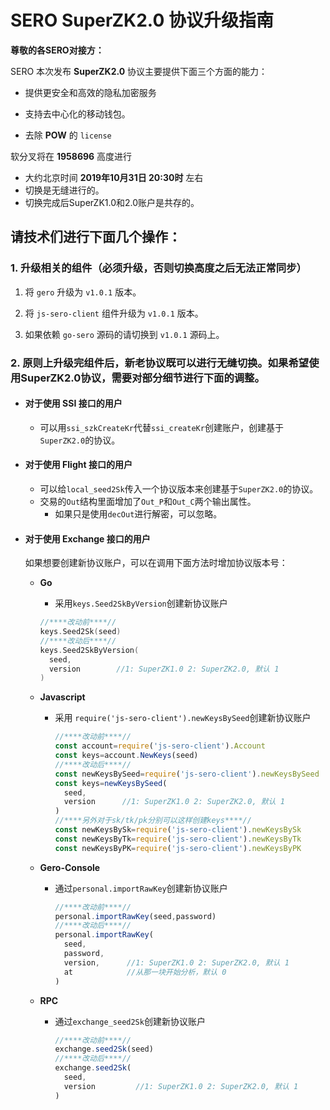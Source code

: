 # SERO SuperZK2.0 协议升级指南

**尊敬的各SERO对接方：**

SERO 本次发布 **SuperZK2.0** 协议主要提供下面三个方面的能力：

* 提供更安全和高效的隐私加密服务

* 支持去中心化的移动钱包。
* 去除 **POW** 的 `license`

软分叉将在 **1958696** 高度进行

* 大约北京时间 **2019年10月31日 20:30时** 左右
* 切换是无缝进行的。
* 切换完成后SuperZK1.0和2.0账户是共存的。



## 请技术们进行下面几个操作：

### 1. 升级相关的组件（必须升级，否则切换高度之后无法正常同步）

1. 将 `gero` 升级为 `v1.0.1` 版本。

2. 将 `js-sero-client` 组件升级为 `v1.0.1` 版本。

3. 如果依赖 `go-sero` 源码的请切换到 `v1.0.1` 源码上。

   

### 2. 原则上升级完组件后，新老协议既可以进行无缝切换。如果希望使用SuperZK2.0协议，需要对部分细节进行下面的调整。

* #### 对于使用 SSI 接口的用户

  * 可以用`ssi_szkCreateKr`代替`ssi_createKr`创建账户，创建基于`SuperZK2.0`的协议。

* #### 对于使用 Flight 接口的用户

  * 可以给`local_seed2Sk`传入一个协议版本来创建基于`SuperZK2.0`的协议。
  * 交易的`Out`结构里面增加了`Out_P`和`Out_C`两个输出属性。
    * 如果只是使用`decOut`进行解密，可以忽略。

* #### 对于使用 Exchange 接口的用户

  如果想要创建新协议账户，可以在调用下面方法时增加协议版本号：

  * **Go**

    * 采用`keys.Seed2SkByVersion`创建新协议账户

    ```go
    //****改动前****//
    keys.Seed2Sk(seed)
    //****改动后****//
    keys.Seed2SkByVersion(
      seed,
      version        //1: SuperZK1.0 2: SuperZK2.0, 默认 1
    )
    ```

  * **Javascript**

    * 采用 `require('js-sero-client').newKeysBySeed`创建新协议账户

      ```javascript
      //****改动前****//
      const account=require('js-sero-client').Account
      const keys=account.NewKeys(seed)
      //****改动后****//
      const newKeysBySeed=require('js-sero-client').newKeysBySeed
      const keys=newKeysBySeed(
        seed,
        version      //1: SuperZK1.0 2: SuperZK2.0, 默认 1
      )
      //****另外对于sk/tk/pk分别可以这样创建keys****//
      const newKeysBySk=require('js-sero-client').newKeysBySk
      const newKeysByTk=require('js-sero-client').newKeysByTk
      const newKeysByPK=require('js-sero-client').newKeysByPK
      ```

  * **Gero-Console**

    * 通过`personal.importRawKey`创建新协议账户

      ```javascript
      //****改动前****//
      personal.importRawKey(seed,password)
      //****改动后****//
      personal.importRawKey(
        seed,
        password,
        version,      //1: SuperZK1.0 2: SuperZK2.0, 默认 1
        at            //从那一块开始分析，默认 0
      )
      ```

  * **RPC**

    * 通过`exchange_seed2Sk`创建新协议账户

      ```javascript
      //****改动前****//
      exchange.seed2Sk(seed)
      //****改动后****//
      exchange.seed2Sk(
        seed,
        version         //1: SuperZK1.0 2: SuperZK2.0, 默认 1
      )
      ```

      